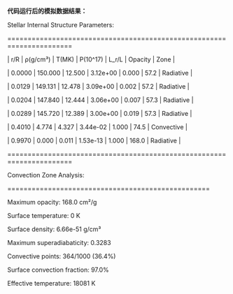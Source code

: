 **代码运行后的模拟数据结果：**

Stellar Internal Structure Parameters:

======================================================================

| r/R   |  ρ(g/cm³)  |  T(MK)  |   P(10^17) | L_r/L |  Opacity  | Zone    |    

| 0.0000   |  150.000  |  12.500 | 3.12e+00 |  0.000   |  57.2  | Radiative |

| 0.0129   |  149.131  |  12.478 | 3.09e+00  | 0.002   |  57.2 |  Radiative |

| 0.0204   |  147.840  |  12.444 | 3.06e+00  | 0.007   |  57.3 |  Radiative |

| 0.0289   |  145.720   | 12.389 | 3.00e+00  | 0.019   |  57.3 |  Radiative |

| 0.4010   |    4.774  |   4.327 | 3.44e-02  | 1.000    |  74.5 | Convective |

| 0.9970    |   0.000  |   0.011 | 1.53e-13  | 1.000   |  168.0  | Radiative |

======================================================================

Convection Zone Analysis:

==================================================

Maximum opacity: 168.0 cm²/g

Surface temperature: 0 K

Surface density: 6.66e-51 g/cm³

Maximum superadiabaticity: 0.3283

Convective points: 364/1000 (36.4%)

Surface convection fraction: 97.0%

Effective temperature: 18081 K


